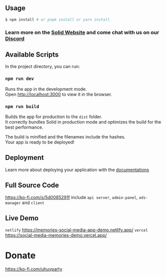 ## Usage

```bash
$ npm install # or pnpm install or yarn install
```

### Learn more on the [Solid Website](https://solidjs.com) and come chat with us on our [Discord](https://discord.com/invite/solidjs)

## Available Scripts

In the project directory, you can run:

### `npm run dev`

Runs the app in the development mode.<br>
Open [http://localhost:3000](http://localhost:3000) to view it in the browser.

### `npm run build`

Builds the app for production to the `dist` folder.<br>
It correctly bundles Solid in production mode and optimizes the build for the best performance.

The build is minified and the filenames include the hashes.<br>
Your app is ready to be deployed!

## Deployment

Learn more about deploying your application with the [documentations](https://vitejs.dev/guide/static-deploy.html)

## Full Source Code
https://ko-fi.com/s/5d0085291f
include `api server`, `admin-panel`, `ads-manager` and `client`

## Live Demo
`netlify` https://memories-social-media-app-demo.netlify.app/
`vercel` https://social-media-memories-demo.vercel.app/

# Donate
https://ko-fi.com/uhuyparty
